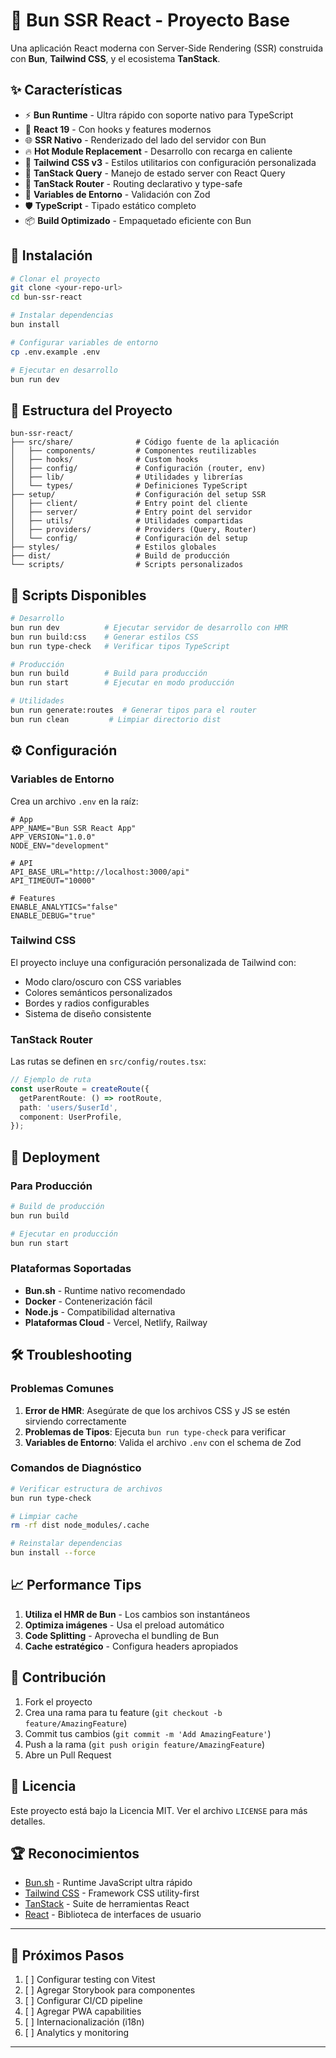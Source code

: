 # 🚀 Bun SSR React - Proyecto Base

Una aplicación React moderna con Server-Side Rendering (SSR) construida con **Bun**, **Tailwind CSS**, y el ecosistema **TanStack**.

## ✨ Características

- ⚡ **Bun Runtime** - Ultra rápido con soporte nativo para TypeScript
- 🎯 **React 19** - Con hooks y features modernos
- 🌐 **SSR Nativo** - Renderizado del lado del servidor con Bun
- 🔥 **Hot Module Replacement** - Desarrollo con recarga en caliente
- 🎨 **Tailwind CSS v3** - Estilos utilitarios con configuración personalizada
- 📡 **TanStack Query** - Manejo de estado server con React Query
- 🧭 **TanStack Router** - Routing declarativo y type-safe
- 🔐 **Variables de Entorno** - Validación con Zod
- 🛡️ **TypeScript** - Tipado estático completo
- 📦 **Build Optimizado** - Empaquetado eficiente con Bun

## 🚀 Instalación

```bash
# Clonar el proyecto
git clone <your-repo-url>
cd bun-ssr-react

# Instalar dependencias
bun install

# Configurar variables de entorno
cp .env.example .env

# Ejecutar en desarrollo
bun run dev
```

## 📁 Estructura del Proyecto

```
bun-ssr-react/
├── src/share/              # Código fuente de la aplicación
│   ├── components/         # Componentes reutilizables
│   ├── hooks/              # Custom hooks
│   ├── config/             # Configuración (router, env)
│   ├── lib/                # Utilidades y librerías
│   └── types/              # Definiciones TypeScript
├── setup/                  # Configuración del setup SSR
│   ├── client/             # Entry point del cliente
│   ├── server/             # Entry point del servidor
│   ├── utils/              # Utilidades compartidas
│   ├── providers/          # Providers (Query, Router)
│   └── config/             # Configuración del setup
├── styles/                 # Estilos globales
├── dist/                   # Build de producción
└── scripts/                # Scripts personalizados
```

## 🎯 Scripts Disponibles

```bash
# Desarrollo
bun run dev          # Ejecutar servidor de desarrollo con HMR
bun run build:css    # Generar estilos CSS
bun run type-check   # Verificar tipos TypeScript

# Producción
bun run build        # Build para producción
bun run start        # Ejecutar en modo producción

# Utilidades
bun run generate:routes  # Generar tipos para el router
bun run clean         # Limpiar directorio dist
```

## ⚙️ Configuración

### Variables de Entorno

Crea un archivo `.env` en la raíz:

```env
# App
APP_NAME="Bun SSR React App"
APP_VERSION="1.0.0"
NODE_ENV="development"

# API
API_BASE_URL="http://localhost:3000/api"
API_TIMEOUT="10000"

# Features
ENABLE_ANALYTICS="false"
ENABLE_DEBUG="true"
```

### Tailwind CSS

El proyecto incluye una configuración personalizada de Tailwind con:

- Modo claro/oscuro con CSS variables
- Colores semánticos personalizados
- Bordes y radios configurables
- Sistema de diseño consistente

### TanStack Router

Las rutas se definen en `src/config/routes.tsx`:

```typescript
// Ejemplo de ruta
const userRoute = createRoute({
  getParentRoute: () => rootRoute,
  path: 'users/$userId',
  component: UserProfile,
});
```

## 🚀 Deployment

### Para Producción

```bash
# Build de producción
bun run build

# Ejecutar en producción
bun run start
```

### Plataformas Soportadas

- **Bun.sh** - Runtime nativo recomendado
- **Docker** - Contenerización fácil
- **Node.js** - Compatibilidad alternativa
- **Plataformas Cloud** - Vercel, Netlify, Railway

## 🛠️ Troubleshooting

### Problemas Comunes

1. **Error de HMR**: Asegúrate de que los archivos CSS y JS se estén sirviendo correctamente
2. **Problemas de Tipos**: Ejecuta `bun run type-check` para verificar
3. **Variables de Entorno**: Valida el archivo `.env` con el schema de Zod

### Comandos de Diagnóstico

```bash
# Verificar estructura de archivos
bun run type-check

# Limpiar cache
rm -rf dist node_modules/.cache

# Reinstalar dependencias
bun install --force
```

## 📈 Performance Tips

1. **Utiliza el HMR de Bun** - Los cambios son instantáneos
2. **Optimiza imágenes** - Usa el preload automático
3. **Code Splitting** - Aprovecha el bundling de Bun
4. **Cache estratégico** - Configura headers apropiados

## 🤝 Contribución

1. Fork el proyecto
2. Crea una rama para tu feature (`git checkout -b feature/AmazingFeature`)
3. Commit tus cambios (`git commit -m 'Add AmazingFeature'`)
4. Push a la rama (`git push origin feature/AmazingFeature`)
5. Abre un Pull Request

## 📝 Licencia

Este proyecto está bajo la Licencia MIT. Ver el archivo `LICENSE` para más detalles.

## 🏆 Reconocimientos

- [Bun.sh](https://bun.sh) - Runtime JavaScript ultra rápido
- [Tailwind CSS](https://tailwindcss.com) - Framework CSS utility-first
- [TanStack](https://tanstack.com) - Suite de herramientas React
- [React](https://react.dev) - Biblioteca de interfaces de usuario

---

## 🚀 Próximos Pasos

1. [ ] Configurar testing con Vitest
2. [ ] Agregar Storybook para componentes
3. [ ] Configurar CI/CD pipeline
4. [ ] Agregar PWA capabilities
5. [ ] Internacionalización (i18n)
6. [ ] Analytics y monitoring

---
